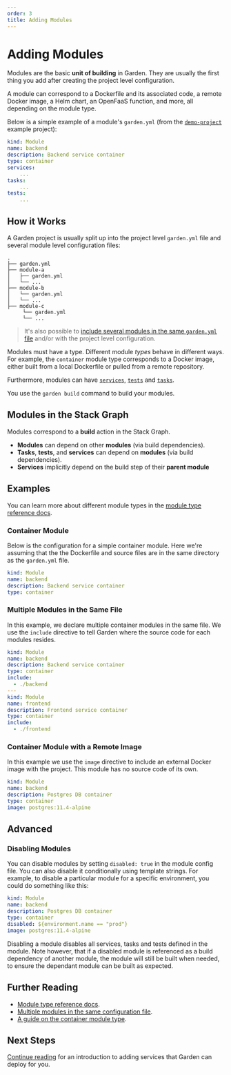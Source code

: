 ```yaml
---
order: 3
title: Adding Modules
---
```


# Adding Modules

Modules are the basic **unit of building** in Garden. They are usually the first thing you add after creating the project level configuration.

A module can correspond to a Dockerfile and its associated code, a remote Docker image, a Helm chart, an OpenFaaS function, and more, all depending on the module type.

Below is a simple example of a module's `garden.yml` (from the [`demo-project`](https://github.com/garden-io/garden/tree/v0.11.0/examples/demo-project) example project):

```yaml
kind: Module
name: backend
description: Backend service container
type: container
services:
    ...
tasks:
    ...
tests:
    ...
```

## How it Works

A Garden project is usually split up into the project level `garden.yml` file and several module level configuration files:

```console
.
├── garden.yml
├── module-a
│   ├── garden.yml
│   └── ...
├── module-b
│   └── garden.yml
│   └── ...
├── module-c
     └── garden.yml
     └── ...
```

> It's also possible to [include several modules in the same `garden.yml` file](../guides/configuration-files.md#multiple-modules-in-the-same-file) and/or with the project level configuration.

Modules must have a type. Different module _types_ behave in different ways. For example, the `container` module type corresponds to a Docker image, either built from a local Dockerfile or pulled from a remote repository.

Furthermore, modules can have [`services`](./adding-services.md), [`tests`](./running-tests.md) and [`tasks`](./running-tasks.md).

You use the `garden build` command to build your modules.

## Modules in the Stack Graph

Modules correspond to a **build** action in the Stack Graph.

- **Modules** can depend on other **modules** (via build dependencies).
- **Tasks**, **tests**, and **services** can depend on **modules** (via build dependencies).
- **Services** implicitly depend on the build step of their **parent module**

## Examples

You can learn more about different module types in the [module type reference docs](../reference/module-types/README.md).

### Container Module

Below is the configuration for a simple container module. Here we're assuming that the the Dockerfile and source files are in the same directory as the `garden.yml` file.

```yaml
kind: Module
name: backend
description: Backend service container
type: container
```

### Multiple Modules in the Same File

In this example, we declare multiple container modules in the same file. We use the `include` directive to tell Garden where the source code for each modules resides.

```yaml
kind: Module
name: backend
description: Backend service container
type: container
include:
  - ./backend
---
kind: Module
name: frontend
description: Frontend service container
type: container
include:
  - ./frontend
```

### Container Module with a Remote Image

In this example we use the `image` directive to include an external Docker image with the project. This module has no source code of its own.

```yaml
kind: Module
name: backend
description: Postgres DB container
type: container
image: postgres:11.4-alpine
```

## Advanced

### Disabling Modules

You can disable modules by setting `disabled: true` in the module config file. You can also disable it conditionally using template strings. For example, to disable a particular module for a specific environment, you could do something like this:

```yaml
kind: Module
name: backend
description: Postgres DB container
type: container
disabled: ${environment.name == "prod"}
image: postgres:11.4-alpine
```

Disabling a module disables all services, tasks and tests defined in the module.
Note however, that if a disabled module is referenced as a build dependency of another module, the module will still be built when needed, to ensure the dependant module can be built as expected.

## Further Reading

* [Module type reference docs](../reference/module-types/README.md).
* [Multiple modules in the same configuration file](../guides/configuration-files.md#multiple-modules-in-the-same-file).
* [A guide on the container module type](../guides/container-modules.md).

## Next Steps

[Continue reading](./adding-services.md) for an introduction to adding services that Garden can deploy for you.

